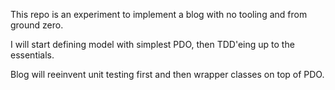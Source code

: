 This repo is an experiment to implement a blog with no tooling and from ground zero.

I will start defining model with simplest PDO, then TDD'eing up to the essentials.

Blog will reeinvent unit testing first and then wrapper classes on top of PDO.
